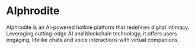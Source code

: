 # AIphrodite
AIphrodite is an AI-powered hotline platform that redefines digital intimacy. Leveraging cutting-edge AI and blockchain technology, it offers users engaging, lifelike chats and voice interactions with virtual companions.
